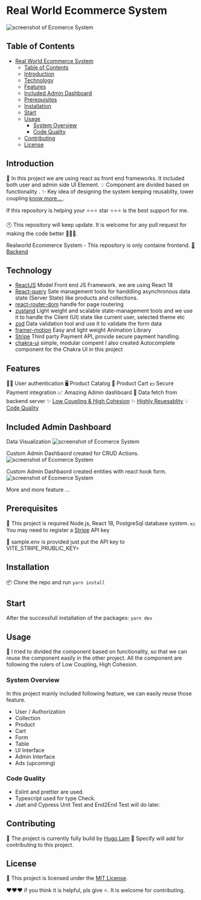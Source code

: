 # Real World Ecommerce System

![screenshot of Ecomerce System](/resources/screenshot.png)

## Table of Contents

- [Real World Ecommerce System](#real-world-ecommerce-system)
  - [Table of Contents](#table-of-contents)
  - [Introduction](#introduction)
  - [Technology](#technology)
  - [Features](#features)
  - [Included Admin Dashboard](#included-admin-dashboard)
  - [Prerequisites](#prerequisites)
  - [Installation](#installation)
  - [Start](#start)
  - [Usage](#usage)
    - [System Overview](#system-overview)
    - [Code Quality](#code-quality)
  - [Contributing](#contributing)
  - [License](#license)

## Introduction

📝 In this project we are using react as front end frameworks. It included both user and admin side UI Element.
💡 Component are divided based on functionality .
✨ Key idea of designing the system keeping reusablity, lower coupling [know more... ](#usage).

If this repository is helping your ⭐️⭐️⭐️ star ⭐️⭐️⭐️ is the best support for me.

🕐 This repository will keep update. It is welcome for any pull request for making the code better 🚀🚀🚀.

Realworld Ecommerce System - This repository is only containe frontend.
[💾 Backend ](https://github.com/clonglam/shopIt-backend-master)

## Technology

- [ReactJS](https://react.dev/) Model Front end JS Framework. we are using React 18
- [React-query](https://tanstack.com/query/v3/) Sate management tools for handdling asynchronous data state (Server State) like products and collections.
- [react-router-dom](https://reactrouter.com/) handle for page routering
- [zustand](https://github.com/pmndrs/zustand) Light weight and scalable state-management tools and we use it to handle the Client (UI) state like current user, selected theme etc
- [zod](https://zod.dev/) Data validation tool and use it to validate the form data
- [framer-motion](https://www.framer.com/motion/) Easy and light weight Animation Library
- [Stripe](https://stripe.com/docs/payments) Third party Payment API, provide secure payment handling.
- [chakra-ui](https://chakra-ui.com/) simple, modular compent I also created Autocomplete component for the Chakra UI in this project

## Features

💁‍♂️ User authentication
🖥️ Product Catalog
🛒 Product Cart
💵 Secure Payment integration
📈 Amazing Admin dashboard
💽 Data fetch from backend server
✨ [Low Coupling & High Cohesion](#usage)
✨ [Highly Reuesablity](#usage)
💡 [Code Quality](#code-quality)

## Included Admin Dashboard

Data Visualization
![screenshot of Ecomerce System](/resources/adminDashboard.png)

Custom Admin Dashbaord created for CRUD Actions.
![screenshot of Ecomerce System](/resources/ProductGrids.png)

Custom Admin Dashbaord created entities with react hook form.
![screenshot of Ecomerce System](/resources/createProduct.png)

More and more feature ...

## Prerequisites

🔧 This project is required Node.js, React 18, PostgreSql database system.
💵 You may need to register a [Stripe](https://stripe.com/docs/payments/checkout) API key

🔧 sample.env is provided just put the API key to VITE_STRIPE_PRUBLIC_KEY=

## Installation

📦 Clone the repo and run `yarn install`

## Start

After the successfull installation of the packages: `yarn dev`

## Usage

🚀 I tried to divided the component based on functionality, so that we can reuse the component easily in the other project. All the component are following the rulers of Low Coupling, High Cohesion.

### System Overview

In this project mainly included following feature, we can easily reuse those feature.

- User / Authorization
- Collection
- Product
- Cart
- Form
- Table
- UI Interface
- Admin Interface
- Ads (upcoming)

### Code Quality

- Eslint and prettier are used.
- Typescript used for type Check.
- Jset and Cypress Unit Test and End2End Test will do later.

## Contributing

🤝 The project is currently fully build by [Hugo Lam](https://github.com/clonglam)
🤝 Specify will add for contributing to this project.

## License

📄 This project is licensed under the [MIT License](LICENSE).

❤️❤️❤️ if you think it is helpful, pls give ⭐️.
It is welcome for contributing.
